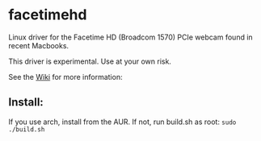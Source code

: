 facetimehd
==========

Linux driver for the Facetime HD (Broadcom 1570) PCIe webcam
found in recent Macbooks.

This driver is experimental. Use at your own risk.

See the [Wiki][wiki] for more information:

[wiki]: https://github.com/patjak/bcwc_pcie/wiki

## Install:
If you use arch, install from the AUR. If not, run build.sh as root:
`sudo ./build.sh`
